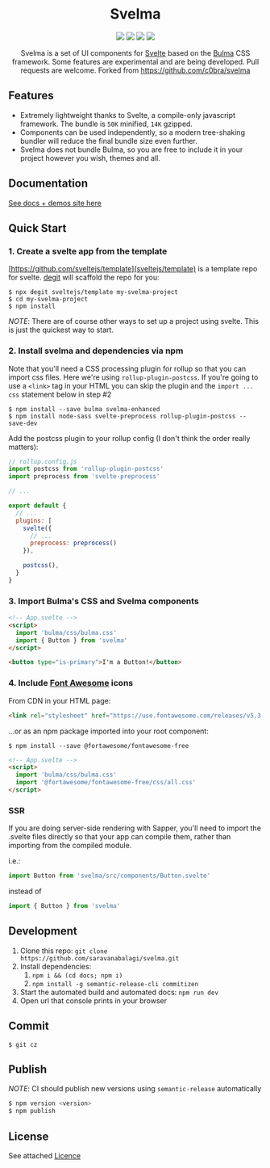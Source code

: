 <h1 align="center">Svelma</h1>

<div align="center">

<a href="https://www.npmjs.com/package/svelma-enhanced"><img src="https://img.shields.io/npm/v/svelma-enhanced.svg" /></a>
<a href="https://www.npmjs.com/package/svelma-enhanced"><img src="https://img.shields.io/npm/l/svelma-enhanced.svg" /></a>
<a href="https://bundlephobia.com/result?p=svelma-enhanced"><img src="https://badgen.net/bundlephobia/minzip/svelma-enhanced"></a>
<a href="https://travis-ci.org/saravanabalagi/svelma"><img src="https://travis-ci.org/saravanabalagi/svelma.svg?branch=master"></a>

Svelma is a set of UI components for [Svelte](https://svelte.dev) based on the [Bulma](http://bulma.io) CSS framework. Some features are experimental and are being developed. Pull requests are welcome. Forked from https://github.com/c0bra/svelma

</div>


## Features

- Extremely lightweight thanks to Svelte, a compile-only javascript framework. The bundle is `50K` minified, `14K` gzipped.
- Components can be used independently, so a modern tree-shaking bundler will reduce the final bundle size even further.
- Svelma does not bundle Bulma, so you are free to include it in your project however you wish, themes and all.

## Documentation

[See docs + demos site here](https://saravanabalagi.github.io/svelma)

## Quick Start

### 1. Create a svelte app from the template

[https://github.com/sveltejs/template](sveltejs/template) is a template repo for svelte. [degit](https://www.npmjs.com/package/degit) will scaffold the repo for you:

    $ npx degit sveltejs/template my-svelma-project
    $ cd my-svelma-project
    $ npm install

_NOTE_: There are of course other ways to set up a project using svelte. This is just the quickest way to start.

### 2. Install svelma and dependencies via npm

Note that you'll need a CSS processing plugin for rollup so that you can import css files. Here we're using `rollup-plugin-postcss`. If you're going to use a
`<link>` tag in your HTML you can skip the plugin and the `import ... css` statement below in step #2

    $ npm install --save bulma svelma-enhanced
    $ npm install node-sass svelte-preprocess rollup-plugin-postcss --save-dev

Add the postcss plugin to your rollup config (I don't think the order really matters):

```js
// rollup.config.js
import postcss from 'rollup-plugin-postcss'
import preprocess from 'svelte-preprocess'

// ...

export default {
  // ...
  plugins: [
    svelte({
      // ...
      preprocess: preprocess()
    }),

    postcss(),
  }
}
```

### 3. Import Bulma's CSS and Svelma components

```html
<!-- App.svelte -->
<script>
  import 'bulma/css/bulma.css'
  import { Button } from 'svelma'
</script>

<button type="is-primary">I'm a Button!</button>
```

### 4. Include [Font Awesome](https://fontawesome.com/) icons

From CDN in your HTML page:

```html
<link rel="stylesheet" href="https://use.fontawesome.com/releases/v5.3.1/css/all.css"></link>
```

...or as an npm package imported into your root component:

    $ npm install --save @fortawesome/fontawesome-free

```html
<!-- App.svelte -->
<script>
  import 'bulma/css/bulma.css'
  import '@fortawesome/fontawesome-free/css/all.css'
</script>
```

### SSR

If you are doing server-side rendering with Sapper, you'll need to import the .svelte files directly so that your app can compile them, rather than importing from the compiled module.

i.e.:

```js
import Button from 'svelma/src/components/Button.svelte'
```

instead of

```js
import { Button } from 'svelma'
```

## Development

1. Clone this repo: `git clone https://github.com/saravanabalagi/svelma.git`
2. Install dependencies:
   1. `npm i && (cd docs; npm i)`
   2. `npm install -g semantic-release-cli commitizen`
3. Start the automated build and automated docs: `npm run dev`
4. Open url that console prints in your browser

## Commit

    $ git cz

## Publish

_NOTE_: CI should publish new versions using `semantic-release` automatically

```bash
$ npm version <version>
$ npm publish
```

## License

See attached [Licence](LICENCE)
